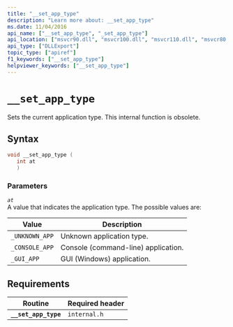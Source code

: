 ```yaml
---
title: "__set_app_type"
description: "Learn more about: __set_app_type"
ms.date: 11/04/2016
api_name: ["__set_app_type", "_set_app_type"]
api_location: ["msvcr90.dll", "msvcr100.dll", "msvcr110.dll", "msvcr80.dll", "msvcrt.dll", "msvcr120.dll", "msvcr110_clr0400.dll", "api-ms-win-crt-runtime-l1-1-0.dll"]
api_type: ["DLLExport"]
topic_type: ["apiref"]
f1_keywords: ["__set_app_type"]
helpviewer_keywords: ["__set_app_type"]
---
```

# `__set_app_type`

Sets the current application type. This internal function is obsolete.

## Syntax

```cpp
void __set_app_type (
   int at
   )
```

### Parameters

*`at`*\
A value that indicates the application type. The possible values are:

| Value | Description |
|---|---|
| `_UNKNOWN_APP` | Unknown application type. |
| `_CONSOLE_APP` | Console (command-line) application. |
| `_GUI_APP` | GUI (Windows) application. |

## Requirements

| Routine | Required header |
|---|---|
| **`__set_app_type`** | `internal.h` |

